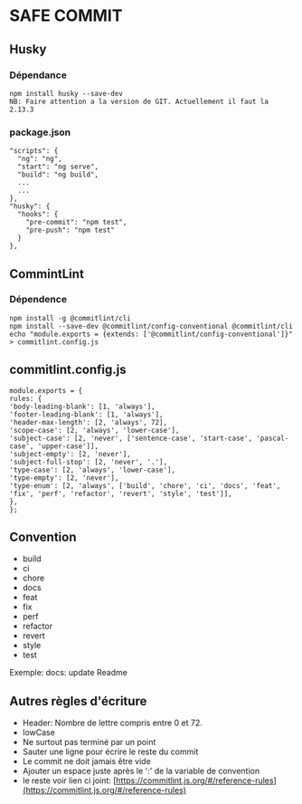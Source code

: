 # SAFE COMMIT

## Husky

### Dépendance

    npm install husky --save-dev
    NB: Faire attention a la version de GIT. Actuellement il faut la 2.13.3

### package.json

    "scripts": {
      "ng": "ng",
      "start": "ng serve",
      "build": "ng build",
      ...
      ...
    },
    "husky": {
      "hooks": {
        "pre-commit": "npm test",
        "pre-push": "npm test"
      }
    },

## CommintLint

### Dépendence

    npm install -g @commitlint/cli
    npm install --save-dev @commitlint/config-conventional @commitlint/cli
    echo "module.exports = {extends: ['@commitlint/config-conventional']}" > commitlint.config.js

## commitlint.config.js

    module.exports = {
    rules: {
    'body-leading-blank': [1, 'always'],
    'footer-leading-blank': [1, 'always'],
    'header-max-length': [2, 'always', 72],
    'scope-case': [2, 'always', 'lower-case'],
    'subject-case': [2, 'never', ['sentence-case', 'start-case', 'pascal-case', 'upper-case']],
    'subject-empty': [2, 'never'],
    'subject-full-stop': [2, 'never', '.'],
    'type-case': [2, 'always', 'lower-case'],
    'type-empty': [2, 'never'],
    'type-enum': [2, 'always', ['build', 'chore', 'ci', 'docs', 'feat', 'fix', 'perf', 'refactor', 'revert', 'style', 'test']],
    },
    };

## Convention

- build
- ci
- chore
- docs
- feat
- fix
- perf
- refactor
- revert
- style
- test

Exemple: docs: update Readme

## Autres règles d'écriture

- Header: Nombre de lettre compris entre 0 et 72.
-  lowCase
- Ne surtout pas terminé par un point
- Sauter une ligne pour écrire le reste du commit
- Le commit ne doit jamais être vide
- Ajouter un espace juste après le ':' de la variable de convention
- le reste voir lien ci joint: [https://commitlint.js.org/#/reference-rules](https://commitlint.js.org/#/reference-rules)
